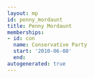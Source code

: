 ```yaml
---
layout: mp
id: penny_mordaunt
title: Penny Mordaunt
memberships:
- id: con
  name: Conservative Party
  start: '2010-06-08'
  end: 
autogenerated: true
---
```

